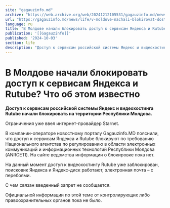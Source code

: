 ```yaml
---
site: "gagauzinfo.md"
archive: "https://web.archive.org/web/20241212105531/gagauzinfo.md/news/life/v-moldove-nachali-blokirovat-dostup-k-servisam-yandeksa-i-rutube-chto-ob-etom-izvestno"
url: "https://gagauzinfo.md/news/life/v-moldove-nachali-blokirovat-dostup-k-servisam-yandeksa-i-rutube-chto-ob-etom-izvestno"
language: ru
title: "В Молдове начали блокировать доступ к сервисам Яндекса и Rutube? Что об этом известно"
publication: '[[Gagauzinfo]]'
published: '2024-10-03'
section: life
description: "Доступ к сервисам российской системы Яндекс и видеохостинга Rutube начали блокировать на территории Республики Молдова."
---
```


# В Молдове начали блокировать доступ к сервисам Яндекса и Rutube? Что об этом известно

**Доступ к сервисам российской системы Яндекс и видеохостинга Rutube начали блокировать на территории Республики Молдова.**

Ограничения уже ввел интернет-провайдер Starnet.

В компании-операторе новостному порталу Gagauzinfo.MD пояснили, что доступ к сервисам Яндекса и Rutube блокируют по требованию Национального агентства по регулированию в области электронных коммуникаций и информационных технологий Республики Молдова (ANRCETI). На сайте ведомства информации о блокировке пока нет.

На данный момент доступ к видеохостингу Rutube уже заблокирован, поисковик Яндекса и Яндекс-диск работают, электронная почта – с перебоями.

С чем связан введенный запрет не сообщается.

Официальной информации по этой теме от контролирующих либо правоохранительных органов пока не было.